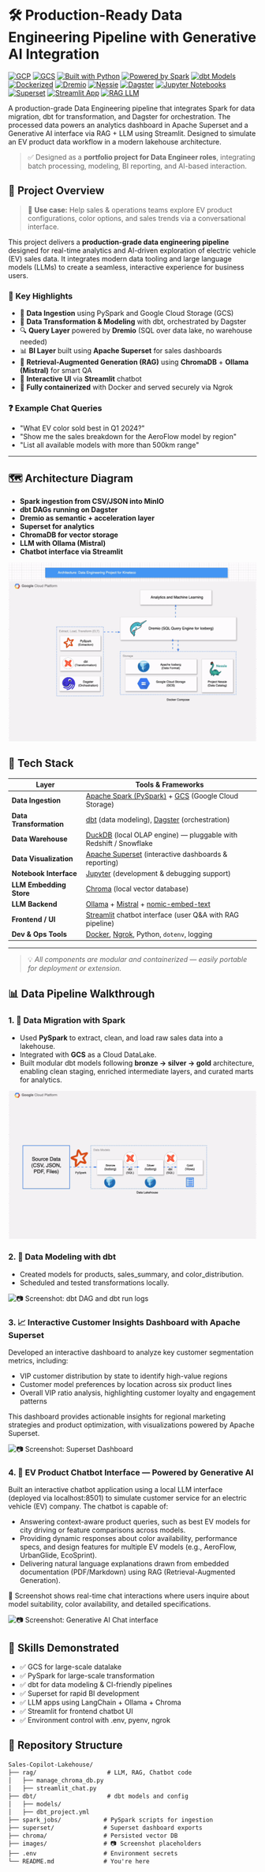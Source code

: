 # 🛠️ Production-Ready Data Engineering Pipeline with Generative AI Integration
[![GCP](https://img.shields.io/badge/Cloud-GCP-blue?logo=googlecloud)](https://cloud.google.com/)
[![GCS](https://img.shields.io/badge/Storage-GCS-lightblue?logo=googledrive)](https://cloud.google.com/storage)
[![Built with Python](https://img.shields.io/badge/Built%20with-Python-blue?logo=python)](https://www.python.org/)
[![Powered by Spark](https://img.shields.io/badge/Data%20Migration-Spark-orange?logo=apache-spark)](https://spark.apache.org/)
[![dbt Models](https://img.shields.io/badge/Data%20Modeling-dbt-red?logo=dbt)](https://www.getdbt.com/)
[![Dockerized](https://img.shields.io/badge/Deployment-Docker-blue?logo=docker)](https://www.docker.com/)
[![Dremio](https://img.shields.io/badge/Lakehouse-Dremio-1F6FEB?logo=dremio)](https://www.dremio.com/)
[![Nessie](https://img.shields.io/badge/Catalog-Nessie-purple?logo=github)](https://projectnessie.org/)
[![Dagster](https://img.shields.io/badge/Orchestration-Dagster-6E40C9?logo=dagster)](https://dagster.io/)
[![Jupyter Notebooks](https://img.shields.io/badge/Analysis-Jupyter-orange?logo=jupyter)](https://jupyter.org/)
[![Superset](https://img.shields.io/badge/Dashboard-Superset-darkgreen?logo=apache-superset)](https://superset.apache.org/)
[![Streamlit App](https://img.shields.io/badge/UI-Streamlit-lightgrey?logo=streamlit)](https://streamlit.io/)
[![RAG LLM](https://img.shields.io/badge/LLM-RAG-green?logo=openai)]()

A production-grade Data Engineering pipeline that integrates Spark for data migration, dbt for transformation, and Dagster for orchestration. The processed data powers an analytics dashboard in Apache Superset and a Generative AI interface via RAG + LLM using Streamlit. Designed to simulate an EV product data workflow in a modern lakehouse architecture.

> ✅ Designed as a **portfolio project for Data Engineer roles**, integrating batch processing, modeling, BI reporting, and AI-based interaction.

## 🚀 Project Overview

> 🚗 **Use case:** Help sales & operations teams explore EV product configurations, color options, and sales trends via a conversational interface.

This project delivers a **production-grade data engineering pipeline** designed for real-time analytics and AI-driven exploration of electric vehicle (EV) sales data. It integrates modern data tooling and large language models (LLMs) to create a seamless, interactive experience for business users.

### 🔧 Key Highlights

- 🚀 **Data Ingestion** using PySpark and Google Cloud Storage (GCS)
- 🧱 **Data Transformation & Modeling** with dbt, orchestrated by Dagster
- 🔍 **Query Layer** powered by **Dremio** (SQL over data lake, no warehouse needed)
- 📊 **BI Layer** built using **Apache Superset** for sales dashboards
- 🧠 **Retrieval-Augmented Generation (RAG)** using **ChromaDB** + **Ollama (Mistral)** for smart QA
- 💬 **Interactive UI** via **Streamlit** chatbot
- 🐳 **Fully containerized** with Docker and served securely via Ngrok

### ❓ Example Chat Queries

- "What EV color sold best in Q1 2024?"
- "Show me the sales breakdown for the AeroFlow model by region"
- "List all available models with more than 500km range"

---

## 🗺️ Architecture Diagram

- **Spark ingestion from CSV/JSON into MinIO**
- **dbt DAGs running on Dagster**
- **Dremio as semantic + acceleration layer**
- **Superset for analytics**
- **ChromaDB for vector storage**
- **LLM with Ollama (Mistral)**
- **Chatbot interface via Streamlit**

![📷 Screenshot: dbt DAG and dbt run logs](screenshots/Diagram.gif)

## 🧰 Tech Stack

| Layer                | Tools & Frameworks                                                                 |
|---------------------|-------------------------------------------------------------------------------------|
| **Data Ingestion**   | [Apache Spark (PySpark)](https://spark.apache.org/) + [GCS](https://min.io/) (Google Cloud Storage) |
| **Data Transformation** | [dbt](https://www.getdbt.com/) (data modeling), [Dagster](https://dagster.io/) (orchestration) |
| **Data Warehouse**   | [DuckDB](https://duckdb.org/) (local OLAP engine) — pluggable with Redshift / Snowflake |
| **Data Visualization** | [Apache Superset](https://superset.apache.org/) (interactive dashboards & reporting) |
| **Notebook Interface** | [Jupyter](https://jupyter.org/) (development & debugging support)                     |
| **LLM Embedding Store** | [Chroma](https://www.trychroma.com/) (local vector database)                        |
| **LLM Backend**      | [Ollama](https://ollama.com/) + [Mistral](https://mistral.ai/) + [nomic-embed-text](https://huggingface.co/nomic-ai) |
| **Frontend / UI**    | [Streamlit](https://streamlit.io/) chatbot interface (user Q&A with RAG pipeline) |
| **Dev & Ops Tools**  | [Docker](https://www.docker.com/), [Ngrok](https://ngrok.com/), Python, `dotenv`, logging |

---

> 💡 *All components are modular and containerized — easily portable for deployment or extension.*

## 📊 Data Pipeline Walkthrough

### 1. 🔁 Data Migration with Spark

- Used **PySpark** to extract, clean, and load raw sales data into a lakehouse.
- Integrated with **GCS** as a Cloud DataLake.
- Built modular dbt models following **bronze → silver → gold** architecture, enabling clean staging, enriched intermediate layers, and curated marts for analytics.

![📷 Screenshot: dbt DAG and dbt run logs](screenshots/etl.gif)

### 2. 🧱 Data Modeling with dbt
* Created models for products, sales_summary, and color_distribution.
* Scheduled and tested transformations locally.


![📷 Screenshot: dbt DAG and dbt run logs](screenshots/Global_Asset_Lineage.svg)

### 3. 📈 Interactive Customer Insights Dashboard with Apache Superset

Developed an interactive dashboard to analyze key customer segmentation metrics, including:
* VIP customer distribution by state to identify high-value regions
* Customer model preferences by location across six product lines
* Overall VIP ratio analysis, highlighting customer loyalty and engagement patterns

This dashboard provides actionable insights for regional marketing strategies and product optimization, with visualizations powered by Apache Superset.

![📷 Screenshot: Superset Dashboard](screenshots/dashboard.png)

### 4. 🧠 EV Product Chatbot Interface — Powered by Generative AI

Built an interactive chatbot application using a local LLM interface (deployed via localhost:8501) to simulate customer service for an electric vehicle (EV) company. The chatbot is capable of:
* Answering context-aware product queries, such as best EV models for city driving or feature comparisons across models.
* Providing dynamic responses about color availability, performance specs, and design features for multiple EV models (e.g., AeroFlow, UrbanGlide, EcoSprint).
* Delivering natural language explanations drawn from embedded documentation (PDF/Markdown) using RAG (Retrieval-Augmented Generation).

📸 Screenshot shows real-time chat interactions where users inquire about model suitability, color availability, and detailed specifications.

![📷 Screenshot: Generative AI Chat interface](screenshots/chat.png)


## 🎯 Skills Demonstrated
* ✅ GCS for large-scale datalake
* ✅ PySpark for large-scale transformation
* ✅ dbt for data modeling & CI-friendly pipelines
* ✅ Superset for rapid BI development
* ✅ LLM apps using LangChain + Ollama + Chroma
* ✅ Streamlit for frontend chatbot UI
* ✅ Environment control with .env, pyenv, ngrok

## 📁 Repository Structure
<pre><code>Sales-Copilot-Lakehouse/
├── rag/                    # LLM, RAG, Chatbot code
│   ├── manage_chroma_db.py
│   ├── streamlit_chat.py
├── dbt/                    # dbt models and config
│   ├── models/
│   ├── dbt_project.yml
├── spark_jobs/            # PySpark scripts for ingestion
├── superset/              # Superset dashboard exports
├── chroma/                # Persisted vector DB
├── images/                # 📷 Screenshot placeholders
├── .env                   # Environment secrets
└── README.md              # You're here
</code></pre>